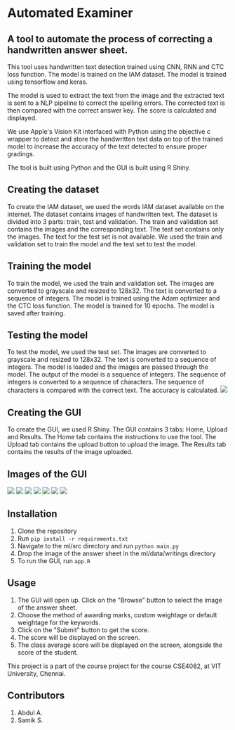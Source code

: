 # Automated Examiner
## A tool to automate the process of correcting a handwritten answer sheet.

This tool uses handwritten text detection trained using CNN, RNN and CTC loss function. The model is trained on the IAM dataset. The model is trained using tensorflow and keras. 

The model is used to extract the text from the image and the extracted text is sent to a NLP pipeline to correct the spelling errors. The corrected text is then compared with the correct answer key. The score is calculated and displayed.

We use Apple's Vision Kit interfaced with Python using the objective c wrapper to detect and store the handwritten text data on top of the trained model to increase the accuracy of the text detected to ensure proper gradings.

The tool is built using Python and the GUI is built using R Shiny.

## Creating the dataset
To create the IAM dataset, we used the words IAM dataset available on the internet. The dataset contains images of handwritten text. The dataset is divided into 3 parts: train, test and validation. The train and validation set contains the images and the corresponding text. The test set contains only the images. The text for the test set is not available. We used the train and validation set to train the model and the test set to test the model.

## Training the model
To train the model, we used the train and validation set. The images are converted to grayscale and resized to 128x32. The text is converted to a sequence of integers. The model is trained using the Adam optimizer and the CTC loss function. The model is trained for 10 epochs. The model is saved after training.

## Testing the model
To test the model, we used the test set. The images are converted to grayscale and resized to 128x32. The text is converted to a sequence of integers. The model is loaded and the images are passed through the model. The output of the model is a sequence of integers. The sequence of integers is converted to a sequence of characters. The sequence of characters is compared with the correct text. The accuracy is calculated.
![](media/12.png)


## Creating the GUI
To create the GUI, we used R Shiny. The GUI contains 3 tabs: Home, Upload and Results. The Home tab contains the instructions to use the tool. The Upload tab contains the upload button to upload the image. The Results tab contains the results of the image uploaded.

## Images of the GUI
![](media/16.png)
![](media/15.png)
![](media/17.png)
![](media/18.png)
![](media/19.png)
![](media/20.png)
![](media/21.png)



## Installation
1. Clone the repository
2. Run `pip install -r requirements.txt`
3. Navigate to the ml/src directory and run `python main.py`
4. Drop the image of the answer sheet in the ml/data/writings directory
5. To run the GUI, run `app.R`

## Usage
1. The GUI will open up. Click on the "Browse" button to select the image of the answer sheet.
2. Choose the method of awarding marks, custom weightage or default weightage for the keywords.
3. Click on the "Submit" button to get the score.
4. The score will be displayed on the screen. 
5. The class average score will be displayed on the screen, alongside the score of the student.

This project is a part of the course project for the course CSE4082, at VIT University, Chennai.

## Contributors
1. Abdul A.
2. Samik S.




